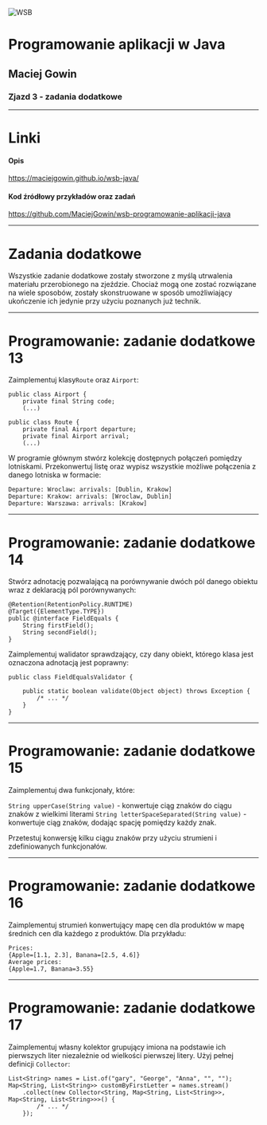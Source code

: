 ![WSB](https://maciejgowin.github.io/assets/img/wsb-logo-wroclaw.png)

# Programowanie aplikacji w Java

## Maciej Gowin

### Zjazd 3 - zadania dodatkowe

---

# Linki

#### Opis
https://maciejgowin.github.io/wsb-java/

#### Kod źródłowy przykładów oraz zadań
https://github.com/MaciejGowin/wsb-programowanie-aplikacji-java

---
# Zadania dodatkowe

Wszystkie zadanie dodatkowe zostały stworzone z myślą utrwalenia materiału przerobionego na zjeździe. Chociaż mogą one zostać rozwiązane na wiele sposobów, zostały skonstruowane w sposób umożliwiający ukończenie ich jedynie przy użyciu poznanych już technik.

---
# **Programowanie: zadanie dodatkowe 13**

Zaimplementuj klasy`Route` oraz `Airport`:

```
public class Airport {
    private final String code;
    (...)
```

```
public class Route {
    private final Airport departure;
    private final Airport arrival;
    (...)
```

W programie głównym stwórz kolekcję dostępnych połączeń pomiędzy lotniskami. Przekonwertuj listę oraz wypisz wszystkie możliwe połączenia z danego lotniska w formacie:
```
Departure: Wroclaw: arrivals: [Dublin, Krakow]
Departure: Krakow: arrivals: [Wroclaw, Dublin]
Departure: Warszawa: arrivals: [Krakow]
```

---
# **Programowanie: zadanie dodatkowe 14**

Stwórz adnotację pozwalającą na porównywanie dwóch pól danego obiektu wraz z deklaracją pól porównywanych:

```
@Retention(RetentionPolicy.RUNTIME)
@Target({ElementType.TYPE})
public @interface FieldEquals {
    String firstField();
    String secondField();
}
```

Zaimplementuj walidator sprawdzający, czy dany obiekt, którego klasa jest oznaczona adnotacją jest poprawny:

```
public class FieldEqualsValidator {

    public static boolean validate(Object object) throws Exception {
        /* ... */
    }
}
```

---
# **Programowanie: zadanie dodatkowe 15**

Zaimplementuj dwa funkcjonały, które:

`String upperCase(String value)` - konwertuje ciąg znaków do ciągu znaków z wielkimi literami
`String letterSpaceSeparated(String value)` - konwertuje ciąg znaków, dodając spację pomiędzy każdy znak.

Przetestuj konwersję kilku ciągu znaków przy użyciu strumieni i zdefiniowanych funkcjonałów.

---
# **Programowanie: zadanie dodatkowe 16**

Zaimplementuj strumień konwertujący mapę cen dla produktów w mapę średnich cen dla każdego z produktów. Dla przykładu:

```
Prices:
{Apple=[1.1, 2.3], Banana=[2.5, 4.6]}
Average prices:
{Apple=1.7, Banana=3.55}
```

---
# **Programowanie: zadanie dodatkowe 17**

Zaimplementuj własny kolektor grupujący imiona na podstawie ich pierwszych liter niezależnie od wielkości pierwszej litery. Użyj pełnej definicji `Collector`:

```
List<String> names = List.of("gary", "George", "Anna", "", "");
Map<String, List<String>> customByFirstLetter = names.stream()
    .collect(new Collector<String, Map<String, List<String>>, Map<String, List<String>>>() {
        /* ... */
    });

```
